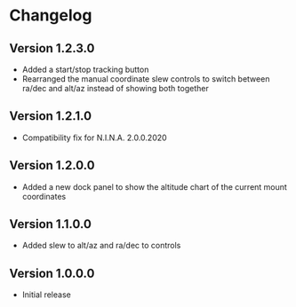 ﻿# Changelog

## Version 1.2.3.0
- Added a start/stop tracking button
- Rearranged the manual coordinate slew controls to switch between ra/dec and alt/az instead of showing both together

## Version 1.2.1.0
- Compatibility fix for N.I.N.A. 2.0.0.2020

## Version 1.2.0.0
- Added a new dock panel to show the altitude chart of the current mount coordinates

## Version 1.1.0.0
- Added slew to alt/az and ra/dec to controls

## Version 1.0.0.0

- Initial release